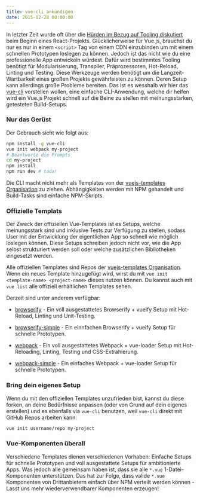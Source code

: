 ```yaml
---
title: vue-cli ankündigen
date: 2015-12-28 00:00:00
---
```


In letzter Zeit wurde oft über die [Hürden im Bezug auf Tooling diskutiert](https://medium.com/@ericclemmons/javascript-fatigue-48d4011b6fc4#.chg95e5p6) beim Beginn eines React-Projekts. Glücklicherweise für Vue.js, brauchst du nur es nur in einem `<script>` Tag von einem CDN einzubinden um mit einem schnellen Prototypen loslegen zu können. Jedoch ist das nicht wie du eine professionelle App entwickeln würdest. Dafür wird bestimmtes Tooling benötigt für Modularisierung, Transpiler, Präprozessoren, Hot-Reload, Linting und Testing. Diese Werkzeuge werden benötigt um die Langzeit-Wartbarkeit eines großen Projekts gewährleisten zu können. Deren Setup kann allerdings große Probleme bereiten. Das ist es wesshalb wir hier das [vue-cli](https://github.com/vuejs/vue-cli) vorstellen wollen, eine einfache CLI-Anwendung, welche dir helfen wird ein Vue.js Projekt schnell auf die Beine zu stellen mit meinungsstarken, getesteten Build-Setups. 

<!-- more -->

### Nur das Gerüst

Der Gebrauch sieht wie folgt aus:

``` bash
npm install -g vue-cli
vue init webpack my-project
# Beantworte die Prompts
cd my-project
npm install
npm run dev # tada!
```

Die CLI macht nicht mehr als Templates von der [vuejs-templates Organisation](https://github.com/vuejs-templates) zu ziehen. Abhängigkeiten werden mit NPM gehandelt und Build-Tasks sind einfache NPM-Skripts.

### Offizielle Templats

Der Zweck der offiziellen Vue-Templates ist es Setups, welche meinungsstark sind und inklusive Tests zur Verfügung zu stellen, sodass User mit der Entwicklung der eigentlichen App so schnell wie möglich loslegen können. Diese Setups schreiben jedoch nicht vor, wie die App selbst strukturiert werden soll oder welche zusätzlichen Bibliotheken eingesetzt werden.

Alle offiziellen Templates sind Repos der [vuejs-templates Organisation](https://github.com/vuejs-templates). Wenn ein neues Template hinzugefügt wird, wirst du mit `vue init <template-name> <project-name>` dieses nutzen können. Du kannst auch mit `vue list` alle offiziell erhältlichen Templates sehen.

Derzeit sind unter anderem verfügbar:

- [browserify](https://github.com/vuejs-templates/browserify) - Ein voll ausgestattetes Browserify + vueify Setup mit Hot-Reload, Linting und Unit-Testing.

- [browserify-simple](https://github.com/vuejs-templates/browserify-simple) - Ein einnfachen Browserify + vueify Setup für schnelle Prototypen.

- [webpack](https://github.com/vuejs-templates/webpack) - Ein voll ausgestattetes Webpack + vue-loader Setup mit Hot-Reloading, Linting, Testing und CSS-Extrahierung.

- [webpack-simple](https://github.com/vuejs-templates/webpack-simple) - Ein einfaches Webpack + vue-loader Setup für schnelle Prototypen.

### Bring dein eigenes Setup

Wenn du mit den offiziellen Templates unzufrieden bist, kannst du diese forken, an deine Bedürfnisse anpassen (oder von Grund auf dein eigenes erstellen) und es ebenfalls via `vue-cli` benutzen, weil `vue-cli` direkt mit GitHub Repos arbeiten kann:

``` bash
vue init username/repo my-project
```

### Vue-Komponenten überall

Verschiedene Templates dienen verschiedenen Vorhaben: Einfache Setups für schnelle Prototypen und voll ausgestattete Setups für ambitionierte Apps. Was jedoch alle gemeinsam haben ist, dass sie alle `*.vue` 1-Datei-Komponenten unterstützen. Das hat zur Folge, dass valide `*.vue` Komponenten von Drittanbietern einfach über NPM verteilt werden können - Lasst uns mehr wiederverwendbarer Komponenten erzeugen!
